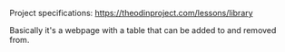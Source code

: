 Project specifications: https://theodinproject.com/lessons/library

Basically it's a webpage with a table that can be added to and removed from.